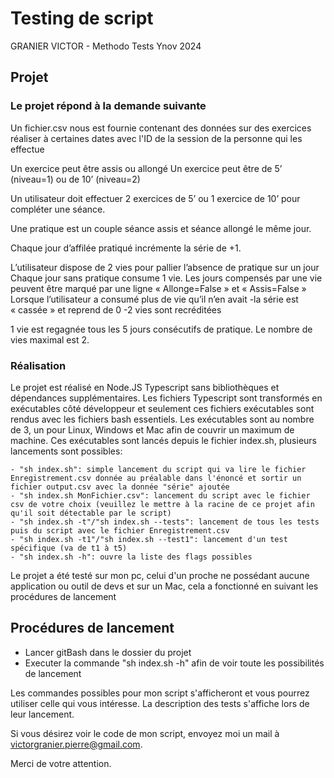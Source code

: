 # Testing de script

GRANIER VICTOR - Methodo Tests Ynov 2024

## Projet

### Le projet répond à la demande suivante

Un fichier.csv nous est fournie contenant des données sur des exercices réaliser à certaines dates avec l'ID de la session de la personne qui les effectue

Un exercice peut être assis ou allongé
Un exercice peut être de 5’ (niveau=1) ou de 10’ (niveau=2)

Un utilisateur doit effectuer 2 exercices de 5’ ou 1 exercice de 10’ pour compléter une séance.

Une pratique est un couple séance assis et séance allongé le même jour.

Chaque jour d’affilée pratiqué incrémente la série de +1.

L’utilisateur dispose de 2 vies pour pallier l’absence de pratique sur un jour
Chaque jour sans pratique consume 1 vie.
Les jours compensés par une vie peuvent être marqué par une ligne « Allonge=False » et « Assis=False »
Lorsque l’utilisateur a consumé plus de vie qu’il n’en avait
    -la série est « cassée » et reprend de 0
    -2 vies sont recréditées

1 vie est regagnée tous les 5 jours consécutifs de pratique.
Le nombre de vies maximal est 2.

### Réalisation

Le projet est réalisé en Node.JS Typescript sans bibliothèques et dépendances supplémentaires.
Les fichiers Typescript sont transformés en exécutables côté développeur et seulement ces fichiers exécutables sont rendus avec les fichiers bash essentiels.
Les exécutables sont au nombre de 3, un pour Linux, Windows et Mac afin de couvrir un maximum de machine.
Ces exécutables sont lancés depuis le fichier index.sh, plusieurs lancements sont possibles:

    - "sh index.sh": simple lancement du script qui va lire le fichier Enregistrement.csv donnée au préalable dans l'énoncé et sortir un fichier output.csv avec la donnée "série" ajoutée
    - "sh index.sh MonFichier.csv": lancement du script avec le fichier csv de votre choix (veuillez le mettre à la racine de ce projet afin qu'il soit détectable par le script)
    - "sh index.sh -t"/"sh index.sh --tests": lancement de tous les tests puis du script avec le fichier Enregistrement.csv
    - "sh index.sh -t1"/"sh index.sh --test1": lancement d'un test spécifique (va de t1 à t5)
    - "sh index.sh -h": ouvre la liste des flags possibles

Le projet a été testé sur mon pc, celui d'un proche ne possédant aucune application ou outil de devs et sur un Mac, cela a fonctionné en suivant les procédures de lancement

## Procédures de lancement

- Lancer gitBash dans le dossier du projet
- Executer la commande "sh index.sh -h" afin de voir toute les possibilités de lancement

Les commandes possibles pour mon script s'afficheront et vous pourrez utiliser celle qui vous intéresse.
La description des tests s'affiche lors de leur lancement.

Si vous désirez voir le code de mon script, envoyez moi un mail à <victorgranier.pierre@gmail.com>.

Merci de votre attention.
